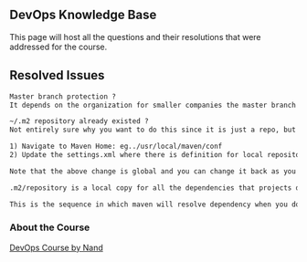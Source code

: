 ## DevOps Knowledge Base

This page will host all the questions and their resolutions that were addressed for the course.

## Resolved Issues
```markdown
Master branch protection ? 
It depends on the organization for smaller companies the master branch will not be protected but for larger organizations with multiple release branches it will be controlled by build teams who might lock the branch and release it as necessary.
```

```markdown
~/.m2 repository already existed ? 
Not entirely sure why you want to do this since it is just a repo, but you can provide a separate maven repository but that will be a global change.

1) Navigate to Maven Home: eg../usr/local/maven/conf 
2) Update the settings.xml where there is definition for local repository.

Note that the above change is global and you can change it back as you need. Typically you can make a copy of the settings.xml as original and provide a new version with the required override path.

.m2/repository is a local copy for all the dependencies that projects depend on, so things just get added to the repository and are never deleted. Even if you delete the repository folder if the projects are defined correctly when you do a build it will download all the dependencies. 

This is the sequence in which maven will resolve dependency when you do the build: maven -> local repo -> artifactory/nexus -> internet.
```

### About the Course
[DevOps Course by Nand](https://www.udemy.com/devops-with-git-jenkins-artifactory-and-elk-stack) 

